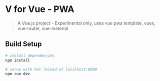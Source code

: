 # V for Vue - PWA

> A Vue.js project - Experimental only, uses vue pwa template, vuex, vue-router, vue-material

## Build Setup

``` bash
# install dependencies
npm install

# serve with hot reload at localhost:8080
npm run dev

